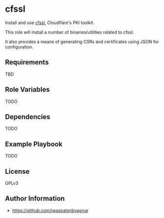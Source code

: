 cfssl
=========

Install and use [cfssl](https://blog.cloudflare.com/introducing-cfssl/),
Cloudflare's PKI toolkit.

This role will install a number of binaries/utilities related to cfssl.

It also provides a means of generating CSRs and certificates using JSON for
configuration.


Requirements
------------

TBD

Role Variables
--------------

TODO

Dependencies
------------

TODO

Example Playbook
----------------

TODO

License
-------

GPLv3

Author Information
------------------

* https://github.com/iwaseatenbyagrue
